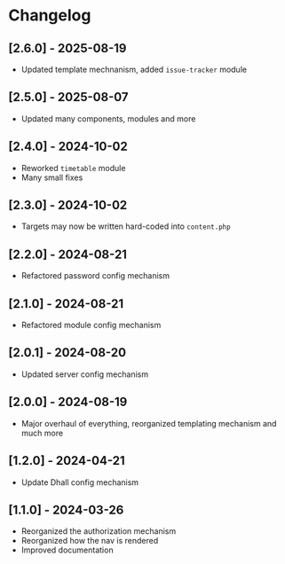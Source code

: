# Changelog

## [2.6.0] - 2025-08-19
- Updated template mechnanism, added `issue-tracker` module

## [2.5.0] - 2025-08-07
- Updated many components, modules and more

## [2.4.0] - 2024-10-02
- Reworked `timetable` module
- Many small fixes

## [2.3.0] - 2024-10-02
- Targets may now be written hard-coded into `content.php`

## [2.2.0] - 2024-08-21
- Refactored password config mechanism

## [2.1.0] - 2024-08-21
- Refactored module config mechanism

## [2.0.1] - 2024-08-20
- Updated server config mechanism

## [2.0.0] - 2024-08-19
- Major overhaul of everything, reorganized templating mechanism and much more

## [1.2.0] - 2024-04-21
- Update Dhall config mechanism

## [1.1.0] - 2024-03-26
- Reorganized the authorization mechanism
- Reorganized how the nav is rendered
- Improved documentation
